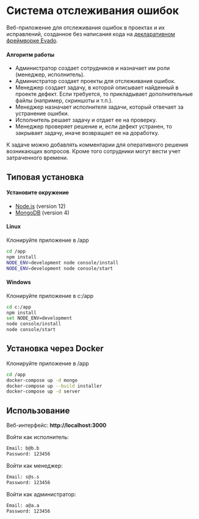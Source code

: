 # Система отслеживания ошибок

Веб-приложение для отслеживания ошибок в проектах и их исправлений,
созданное без написания кода
на [декларативном фреймворке Evado](https://github.com/mkhorin/evado).

#### Алгоритм работы

- Администратор создает сотрудников и назначает им роли (менеджер, исполнитель).
- Администратор создает проекты для отслеживания ошибок.
- Менеджер создает задачу, в которой описывает найденный в проекте дефект.
Если требуется, то прикладывает дополнительные файлы (например, скриншоты и т.п.).
- Менеджер назначает исполнителя задачи, который отвечает за устранение ошибки.
- Исполнитель решает задачу и отдает ее на проверку. 
- Менеджер проверяет решение и, если дефект устранен, то закрывает задачу,
иначе возвращает ее на доработку.

К задаче можно добавлять комментарии для оперативного решения возникающих вопросов.
Кроме того сотрудники могут вести учет затраченного времени.

## Типовая установка

#### Установите окружение
- [Node.js](https://nodejs.org) (version 12)
- [MongoDB](https://www.mongodb.com/download-center/community) (version 4)

#### Linux
Клонируйте приложение в /app
```sh
cd /app
npm install
NODE_ENV=development node console/install
NODE_ENV=development node console/start
```

#### Windows
Клонируйте приложение в c:/app
```sh
cd c:/app
npm install
set NODE_ENV=development
node console/install
node console/start
```

## Установка через Docker

Клонируйте приложение в /app
```sh
cd /app
docker-compose up -d mongo
docker-compose up --build installer
docker-compose up -d server
```

## Использование

Веб-интерфейс: **http://localhost:3000**

Войти как исполнитель:
```sh
Email: b@b.b
Password: 123456
```
Войти как менеджер:
```sh
Email: s@s.s
Password: 123456
```
Войти как администратор:
```sh
Email: a@a.a
Password: 123456
```